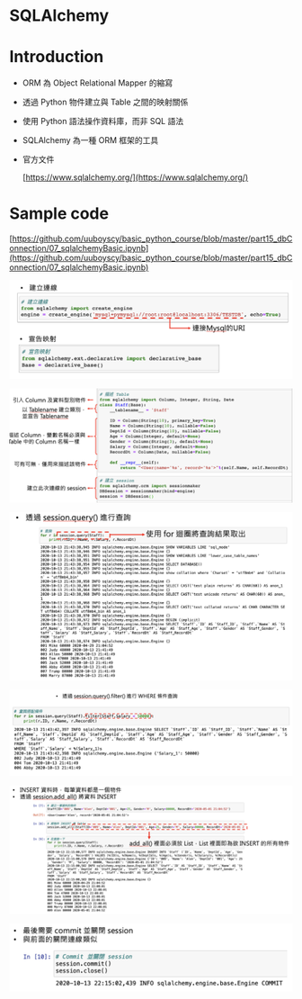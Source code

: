 # SQLAlchemy

# Introduction

- ORM 為 Object Relational Mapper 的縮寫
- 透過 Python 物件建立與 Table 之間的映射關係
- 使用 Python 語法操作資料庫，而非 SQL 語法
- SQLAlchemy 為一種 ORM 框架的工具
- 官方文件
    
    [https://www.sqlalchemy.org/](https://www.sqlalchemy.org/)
    

# Sample code

[https://github.com/uuboyscy/basic_python_course/blob/master/part15_dbConnection/07_sqlalchemyBasic.ipynb](https://github.com/uuboyscy/basic_python_course/blob/master/part15_dbConnection/07_sqlalchemyBasic.ipynb)

![Untitled](SQLAlchemy%20d31383f139374774a1265fb1466244a0/Untitled.png)

![Untitled](SQLAlchemy%20d31383f139374774a1265fb1466244a0/Untitled%201.png)

![Untitled](SQLAlchemy%20d31383f139374774a1265fb1466244a0/Untitled%202.png)

![Untitled](SQLAlchemy%20d31383f139374774a1265fb1466244a0/Untitled%203.png)

![Untitled](SQLAlchemy%20d31383f139374774a1265fb1466244a0/Untitled%204.png)

![Untitled](SQLAlchemy%20d31383f139374774a1265fb1466244a0/Untitled%205.png)